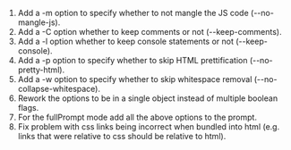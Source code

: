 1. Add a -m option to specify whether to not mangle the JS code (--no-mangle-js).
2. Add a -C option whether to keep comments or not (--keep-comments).
3. Add a -l option whether to keep console statements or not (--keep-console).
4. Add a -p option to specify whether to skip HTML prettification (--no-pretty-html).
5. Add a -w option to specify whether to skip whitespace removal (--no-collapse-whitespace).
6. Rework the options to be in a single object instead of multiple boolean flags.
7. For the fullPrompt mode add all the above options to the prompt.
8. Fix problem with css links being incorrect when bundled into html (e.g. links that were relative to css should be relative to html).